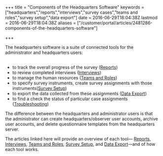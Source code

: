 +++
title = "Components of the Headquarters Software"
keywords = ["headquarters","reports","interviews","survey cases","teams and roles","survey setup","data export"]
date = 2016-06-29T18:04:38Z
lastmod = 2016-06-29T18:04:38Z
aliases = ["/customer/portal/articles/2481286-components-of-the-headquarters-software"]

+++

The headquarters software is a suite of connected tools for the
administrator and headquarters users:  
 

-   to track the overall progress of the survey
    ([Reports](/headquarters/reports-tab-track-the-overall-progress-of-the-survey))
-   to review completed interviews
    ([Interviews](/headquarters/interview-tab-how-to-find-review-and-delete-survey-cases-))
-   to manage the human resources ([Teams and
    Roles](/headquarters/teams-and-roles-tab-creating-user-accounts-))
-   to specify survey instruments, create survey assignments with those
    instruments([Survey
    Setup](/headquarters/survey-setup-tab-import-copy-and-delete-questionnaire-templates-and-create-assignments))
-   to export the data collected from these assignments ([Data
    Export](/headquarters/data-export-tab))
-   to find a check the status of particular case assignments
    ([Troubleshooting](/headquarters/troubleshooting-page))

  
  
The difference between the headquarters and administrator users is that
the administrator can create headquarters/observer user accounts,
archive user accounts, and delete questionnaire templates from the
headquarters server.  
  
The articles linked here will provide an overview of each tool—
[Reports](/headquarters/reports-tab-track-the-overall-progress-of-the-survey),
[Interviews](/headquarters/interview-tab-how-to-find-review-and-delete-survey-cases-),
[Teams and
Roles](/headquarters/teams-and-roles-tab-creating-user-accounts-),
[Survey
Setup](/headquarters/survey-setup-tab-import-copy-and-delete-questionnaire-templates-and-create-assignments),
and [Data Export](/headquarters/data-export-tab)—and of how each tool
works.
